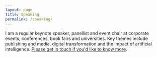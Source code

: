 ```yaml
---
layout: page
title: Speaking
permalink: /speaking/
---
```


I am a regular keynote speaker, panellist and event chair at corporate events, conferences, book fairs and universities. Key themes include publishing and media, digital transformation and the impact of artificial intelligence. [Please get in touch if you'd like to know more](mailto:hello@outsidecontext.co.uk).

